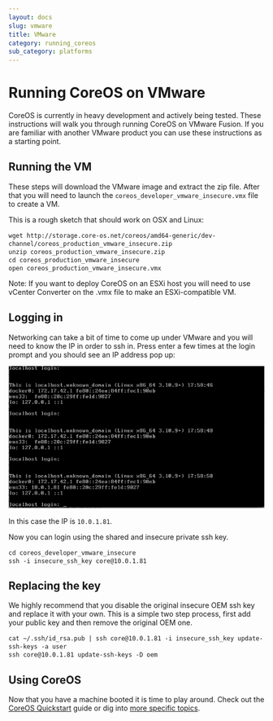```yaml
---
layout: docs
slug: vmware
title: VMware
category: running_coreos
sub_category: platforms
---
```


# Running CoreOS on VMware

CoreOS is currently in heavy development and actively being tested.
These instructions will walk you through running CoreOS on VMware Fusion.
If you are familiar with another VMware product you can use these instructions as a starting point.

## Running the VM

These steps will download the VMware image and extract the zip file. After that
you will need to launch the `coreos_developer_vmware_insecure.vmx` file to create a VM.

This is a rough sketch that should work on OSX and Linux:

```
wget http://storage.core-os.net/coreos/amd64-generic/dev-channel/coreos_production_vmware_insecure.zip
unzip coreos_production_vmware_insecure.zip
cd coreos_production_vmware_insecure
open coreos_production_vmware_insecure.vmx
```

Note: If you want to deploy CoreOS on an ESXi host you will need to use vCenter Converter on the .vmx file to make an ESXi-compatible VM. 

## Logging in

Networking can take a bit of time to come up under VMware and you will need to
know the IP in order to ssh in. Press enter a few times at the login prompt and
you should see an IP address pop up:

![VMware IP Address](vmware-ip.png)

In this case the IP is `10.0.1.81`.

Now you can login using the shared and insecure private ssh key.

```
cd coreos_developer_vmware_insecure
ssh -i insecure_ssh_key core@10.0.1.81
```

## Replacing the key

We highly recommend that you disable the original insecure OEM ssh key and
replace it with your own. This is a simple two step process, first add your
public key and then remove the original OEM one.

```
cat ~/.ssh/id_rsa.pub | ssh core@10.0.1.81 -i insecure_ssh_key update-ssh-keys -a user
ssh core@10.0.1.81 update-ssh-keys -D oem
```

## Using CoreOS

Now that you have a machine booted it is time to play around.
Check out the [CoreOS Quickstart]({{site.url}}/docs/quickstart) guide or dig into [more specific topics]({{site.url}}/docs).
